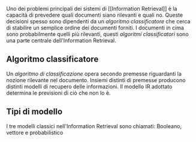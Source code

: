 Uno dei problemi principali dei sistemi di [[Information Retrieval]] è la capacità di prevedere quali documenti siano rilevanti e quali no.
Queste decisioni spesso sono dipendenti da un _algoritmo classificatore_ che cerca di stabilire un semplice ordine dei documenti forniti.
I documenti in cima sono probabilmente quelli più rilevanti, questi _algoritmi classificatori_ sono una parte centrale dell'Information Retrieval.

## Algoritmo classificatore
Un _algoritmo di classificazione_ opera secondo premesse riguardanti la nozione rilevante nel documento. Insiemi distinti di premesse producono distinti modelli di recupero delle informazioni.
Il modello IR adottato determina le previsioni di ciò che non lo è.

## Tipi di modello
I tre modelli classici nell'Information Retrieval sono chiamati: Booleano, vettore e probabilistico